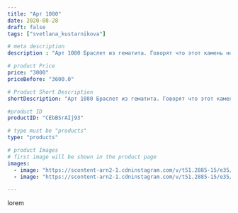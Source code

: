 ```yaml
---
title: "Арт 1080"
date: 2020-08-28
draft: false
tags: ["svetlana_kustarnikova"]

# meta description
description : "Арт 1080 Браслет из гематита. Говорят что этот камень нормализует давление. Правда или нет но сама ношу не снимая"

# product Price
price: "3000"
priceBefore: "3600.0"

# Product Short Description
shortDescription: "Арт 1080 Браслет из гематита. Говорят что этот камень нормализует давление. Правда или нет но сама ношу не снимая"

#product ID
productID: "CEbBSrAIj93"

# type must be "products"
type: "products"

# product Images
# first image will be shown in the product page
images:
  - image: "https://scontent-arn2-1.cdninstagram.com/v/t51.2885-15/e35/118472303_325328908881244_5230825688737618992_n.jpg?se=7&tp=1&_nc_ht=scontent-arn2-1.cdninstagram.com&_nc_cat=104&_nc_ohc=dGTFC4ul5TkAX8h5G2o&oh=417c0802a315dbe0dcb4d8fc1b93af66&oe=606C5F3C&ig_cache_key=MjM4NTUwNjEwMzExNDA0MTMzMw%3D%3D.2"
  - image: "https://scontent-arn2-1.cdninstagram.com/v/t51.2885-15/e35/118289234_790313651541001_5224324756448833423_n.jpg?se=8&tp=1&_nc_ht=scontent-arn2-1.cdninstagram.com&_nc_cat=101&_nc_ohc=f8lj7e0GJ4kAX-nY-eY&oh=e13234eea47b82d88e84a5558f12706e&oe=606B8F42&ig_cache_key=MjM4NTUwNjEwMzEzMDYxOTM2OA%3D%3D.2"

---
```

lorem
